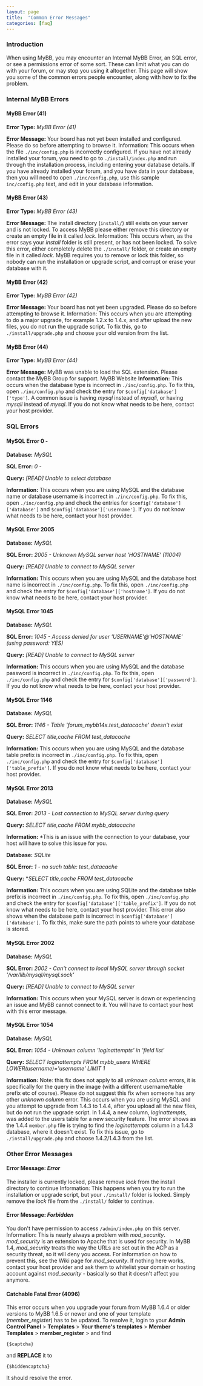 ```yaml
---
layout: page
title:  "Common Error Messages"
categories: [faq]
---
```


### Introduction

When using MyBB, you may encounter an Internal MyBB Error, an SQL error, or see a permissions error of some sort. These can limit what you can do with your forum, or may stop you using it altogether. This page will show you some of the common errors people encounter, along with how to fix the problem.

### Internal MyBB Errors

#### MyBB Error (41)

**Error Type:** *MyBB Error (41)*

**Error Message:** Your board has not yet been installed and configured. Please do so before attempting to browse it.
Information: This occurs when the file `./inc/config.php` is incorrectly configured. If you have not already installed your forum, you need to go to `./install/index.php` and run through the installation process, including entering your database details. If you have already installed your forum, and you have data in your database, then you will need to open `./inc/config.php`, use this sample `inc/config.php` text, and edit in your database information.

#### MyBB Error (43)

**Error Type:** *MyBB Error (43)*

**Error Message:** The install directory (`install/`) still exists on your server and is not locked. To access MyBB please either remove this directory or create an empty file in it called *lock*.
Information: This occurs when, as the error says your *install* folder is still present, or has not been locked. To solve this error, either completely delete the `./install/` folder, or create an empty file in it called *lock*. MyBB requires you to remove or lock this folder, so nobody can run the installation or upgrade script, and corrupt or erase your database with it.

#### MyBB Error (42)

**Error Type:** *MyBB Error (42)*

**Error Message:** Your board has not yet been upgraded. Please do so before attempting to browse it.
Information: This occurs when you are attempting to do a major upgrade, for example 1.2.x to 1.4.x, and after upload the new files, you do not run the upgrade script. To fix this, go to `./install/upgrade.php` and choose your old version from the list.

#### MyBB Error (44)

**Error Type:** *MyBB Error (44)*

**Error Message:** MyBB was unable to load the SQL extension. Please contact the MyBB Group for support. MyBB Website
**Information:** This occurs when the database type is incorrect in `./inc/config.php`. To fix this, open `./inc/config.php` and check the entry for `$config['database']['type']`. A common issue is having *mysql* instead of *mysqli*, or having *mysqli* instead of *mysql*. If you do not know what needs to be here, contact your host provider.

### SQL Errors

#### MySQL Error 0 -

**Database:** *MySQL*

**SQL Error:** *0 -*

**Query:** *[READ] Unable to select database*

**Information:** This occurs when you are using MySQL and the database name or database username is incorrect in `./inc/config.php`. To fix this, open `./inc/config.php` and check the entries for `$config['database']['database']` and `$config['database']['username']`. If you do not know what needs to be here, contact your host provider.

#### MySQL Error 2005

**Database:** *MySQL*

**SQL Error:** *2005 - Unknown MySQL server host 'HOSTNAME' (11004)*

**Query:** *[READ] Unable to connect to MySQL server*

**Information:** This occurs when you are using MySQL and the database host name is incorrect in `./inc/config.php`. To fix this, open `./inc/config.php` and check the entry for `$config['database']['hostname']`. If you do not know what needs to be here, contact your host provider.

#### MySQL Error 1045

**Database:** *MySQL*

**SQL Error:** *1045 - Access denied for user 'USERNAME'@'HOSTNAME' (using password: YES)*

**Query:** *[READ] Unable to connect to MySQL server*

**Information:** This occurs when you are using MySQL and the database password is incorrect in `./inc/config.php`. To fix this, open `./inc/config.php` and check the entry for `$config['database']['password']`. If you do not know what needs to be here, contact your host provider.

#### MySQL Error 1146

**Database:** *MySQL*

**SQL Error:** *1146 - Table 'forum_mybb14x.test_datacache' doesn't exist*

**Query:** *SELECT title,cache FROM test_datacache*

**Information:** This occurs when you are using MySQL and the database table prefix is incorrect in `./inc/config.php`. To fix this, open `./inc/config.php` and check the entry for `$config['database']['table_prefix']`. If you do not know what needs to be here, contact your host provider.

#### MySQL Error 2013

**Database:** *MySQL*

**SQL Error:** *2013 - Lost connection to MySQL server during query*

**Query:** *SELECT title,cache FROM mybb_datacache*

**Information:** *This is an issue with the connection to your database, your host will have to solve this issue for you.


**Database:** *SQLite*

**SQL Error:** *1 - no such table: test_datacache*

**Query:** **SELECT title,cache FROM test_datacache*

**Information:** This occurs when you are using SQLite and the database table prefix is incorrect in `./inc/config.php`. To fix this, open `./inc/config.php` and check the entry for `$config['database']['table_prefix']`. If you do not know what needs to be here, contact your host provider. This error also shows when the database path is incorrect in `$config['database']['database']`. To fix this, make sure the path points to where your database is stored.

#### MySQL Error 2002

**Database:** *MySQL*

**SQL Error:** *2002 - Can't connect to local MySQL server through socket '/var/lib/mysql/mysql.sock'*

**Query:** *[READ] Unable to connect to MySQL server*

**Information:** This occurs when your MySQL server is down or experiencing an issue and MyBB cannot connect to it. You will have to contact your host with this error message.

#### MySQL Error 1054

**Database:** *MySQL*

**SQL Error:** *1054 - Unknown column 'loginattempts' in 'field list'*

**Query:** *SELECT loginattempts FROM mybb_users WHERE LOWER(username)='username' LIMIT 1*

**Information:** Note: this fix does not apply to all *unknown column* errors, it is specifically for the query in the image (with a different username/table prefix etc of course). Please do not suggest this fix when someone has any other *unknown column* error.
This occurs when you are using MySQL and you attempt to upgrade from 1.4.3 to 1.4.4, after you upload all the new files, but do not run the upgrade script. In 1.4.4, a new column, *loginattempts*, was added to the users table for a new security feature. The error shows as the 1.4.4 `member.php` file is trying to find the *loginattempts* column in a 1.4.3 database, where it doesn't exist. To fix this issue, go to `./install/upgrade.php` and choose 1.4.2/1.4.3 from the list.

### Other Error Messages

#### Error Message: *Error*

The installer is currently locked, please remove *lock* from the install directory to continue
Information: This happens when you try to run the installation or upgrade script, but your `./install/` folder is locked. Simply remove the *lock* file from the `./install/` folder to continue.

#### Error Message: *Forbidden*

You don't have permission to access `/admin/index.php` on this server.
Information: This is nearly always a problem with *mod_security*. *mod_security* is an extension to Apache that is used for security. In MyBB 1.4, *mod_security* treats the way the URLs are set out in the ACP as a security threat, so it will deny you access. For information on how to prevent this, see the Wiki page for *mod_security*. If nothing here works, contact your host provider and ask them to whitelist your domain or hosting account against *mod_security* - basically so that it doesn't affect you anymore.

#### Catchable Fatal Error (4096)

This error occurs when you upgrade your forum from MyBB 1.6.4 or older versions to MyBB 1.6.5 or newer and one of your template (*member_register*) has to be updated. To resolve it, login to your **Admin Control Panel** > **Templates** > **Your theme's templates** > **Member Templates** > **member_register** > and find

    {$captcha}

and **REPLACE** it to

    {$hiddencaptcha}

It should resolve the error. 
